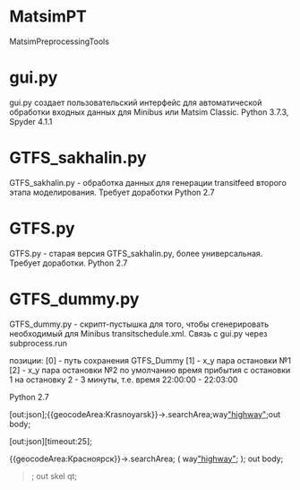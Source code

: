 # MatsimPT
MatsimPreprocessingTools


# gui.py
gui.py создает пользовательский интерфейс для автоматической обработки входных данных для Minibus или Matsim Classic. 
Python 3.7.3, Spyder 4.1.1

# GTFS_sakhalin.py
GTFS_sakhalin.py - обработка данных для генерации transitfeed второго этапа моделирования. Требует доработки
Python 2.7

# GTFS.py
GTFS.py - старая версия GTFS_sakhalin.py, более универсальная. Требует доработки.
Python 2.7

# GTFS_dummy.py 
GTFS_dummy.py - скрипт-пустышка для того, чтобы сгенерировать необходимый для Minibus transitschedule.xml. Связь с gui.py через subprocess.run

позиции:
 [0] - путь сохранения GTFS_Dummy
 [1] - x_y пара остановки №1
 [2] - x_y пара остановки №2
по умолчанию время прибытия с остановки 1 на остановку 2 - 3 минуты, т.е. время 22:00:00 - 22:03:00

Python 2.7

[out:json];{{geocodeArea:Krasnoyarsk}}->.searchArea;way["highway"](area.searchArea);out body;


[out:json][timeout:25];

{{geocodeArea:Красноярск}}->.searchArea;
(
  way["highway"](area.searchArea);
);
out body;
>;
out skel qt;
